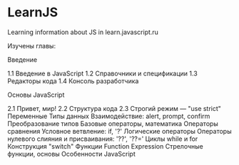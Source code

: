 # LearnJS
Learning information about JS in learn.javascript.ru

Изучены главы:

Введение

1.1 Введение в JavaScript
1.2 Справочники и спецификации
1.3 Редакторы кода
1.4 Консоль разработчика

Основы JavaScript

2.1 Привет, мир!
2.2 Структура кода
2.3 Строгий режим — "use strict"
Переменные
Типы данных
Взаимодействие: alert, prompt, confirm
Преобразование типов
Базовые операторы, математика
Операторы сравнения
Условное ветвление: if, '?'
Логические операторы
Операторы нулевого слияния и присваивания: '??', '??='
Циклы while и for
Конструкция "switch"
Функции
Function Expression
Стрелочные функции, основы
Особенности JavaScript
